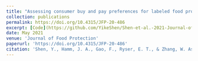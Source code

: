 ```yaml
---
title: "Assessing consumer buy and pay preferences for labeled food products with statistical and machine learning methods"
collection: publications
permalink: https://doi.org/10.4315/JFP-20-486
excerpt: [Code](https://github.com/YikeShen/Shen-et-al.-2021-Journal-of-Food-Protection), https://github.com/YikeShen/Shen-et-al.-2021-Journal-of-Food-Protection
date: May 2021
venue: 'Journal of Food Protection'
paperurl: 'https://doi.org/10.4315/JFP-20-486'
citation: 'Shen, Y., Hamm, J. A., Gao, F., Ryser, E. T., & Zhang, W. Assessing consumer buy and pay preferences for labeled food products with statistical and machine learning methodsConsumer buy and pay preferences for labeled food products. Journal of Food Protection.'
---
```

